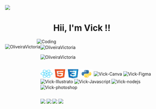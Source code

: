 <img src="/assets/img/lofi.gif">
<h1 align="center">Hii, I'm Vick !!</h1>
<img align="right" alt="Coding" width="400" src="">
<!--
- 💼 I'm not working at the moment but I'm open to new contacts!
- 🌱 I’m currently learning JavaScript and all Front-End
- 👯 I’m looking to collaborate on anything in Front-End 
- 💬 Ask me about anything, I would love to share knowledge with you
- 📫 How to reach me: oliveira_victoria from instagram and my nick VMoon19 or VMoon
- 😄 Pronouns: she/her
- ⚡ Fun fact: I love dancing, singing, especially if it's kpop. I also love playing whenever I can!
-->

<p><img height ="180em" align="left" src="https://github-readme-stats.vercel.app/api/top-langs?username=OliveiraVictoria&show_icons=true&theme=midnight-purple&bg_color=303030&locale=en&layout=compact" alt="OliveiraVictoria" /></p>

<p>&nbsp;<img height ="180em" align="center" src="https://github-readme-stats.vercel.app/api?username=OliveiraVictoria&show_icons=true&theme=midnight-purple&bg_color=303030&locale=en" alt="OliveiraVictoria" /></p>
<p><img  align="center" src="https://github-readme-streak-stats.herokuapp.com/?user=OliveiraVictoria&theme=dracula" alt="OliveiraVictoria" /></p>

<div style="display: inline_block"><br>
  <img align="center" alt="Vick-React" height="30" width="40" src="https://raw.githubusercontent.com/devicons/devicon/master/icons/react/react-original.svg">
  <img align="center" alt="Vick-HTML" height="30" width="40" src="https://raw.githubusercontent.com/devicons/devicon/master/icons/html5/html5-original.svg">
  <img align="center" alt="Vick-CSS" height="30" width="40" src="https://raw.githubusercontent.com/devicons/devicon/master/icons/css3/css3-original.svg">
  <img align="center" alt="Vick-Python" height="30" width="40" src="https://raw.githubusercontent.com/devicons/devicon/master/icons/python/python-original.svg">
  <img align="center" alt="Vick-Canva" height="30" width="40" src="https://cdn.jsdelivr.net/gh/devicons/devicon/icons/canva/canva-original.svg" />
  <img align="center" alt="Vick-Figma" height="30" width="40" src="https://cdn.jsdelivr.net/gh/devicons/devicon/icons/figma/figma-original.svg" />
  <img align="center" alt="Vick-Illustrato" height="30" width="40" src="https://cdn.jsdelivr.net/gh/devicons/devicon/icons/illustrator/illustrator-line.svg" />
  <img align="center" alt="Vick-Javascript" height="30" width="40"src="https://cdn.jsdelivr.net/gh/devicons/devicon/icons/javascript/javascript-plain.svg" />
  <img align="center" alt="Vick-nodejs" height="30" width="40" src="https://cdn.jsdelivr.net/gh/devicons/devicon/icons/nodejs/nodejs-plain.svg" />
  <img align="center" alt="Vick-photoshop" height="30" width="40" src="https://cdn.jsdelivr.net/gh/devicons/devicon/icons/photoshop/photoshop-line.svg" />
               
</div>

##

<div> 
  <a href="https://instagram.com/oliveira__victoria/" target="_blank"><img src="https://img.shields.io/badge/-Instagram-%23E4405F?style=for-the-badge&logo=instagram&logoColor=white" target="_blank"></a>
 <a href="https://discord.gg/vicoliveiraml" target="_blank"><img src="https://img.shields.io/badge/Discord-7289DA?style=for-the-badge&logo=discord&logoColor=white" target="_blank"></a> 
  <a href = "mailto:vicoliveira116@gmail.com"><img src="https://img.shields.io/badge/-Gmail-%23333?style=for-the-badge&logo=gmail&logoColor=white" target="_blank"></a>
  <a href="https://www.linkedin.com/in/victoriarocha20-45875016a" target="_blank"><img src="https://img.shields.io/badge/-LinkedIn-%230077B5?style=for-the-badge&logo=linkedin&logoColor=white" target="_blank"></a>   
</div>


